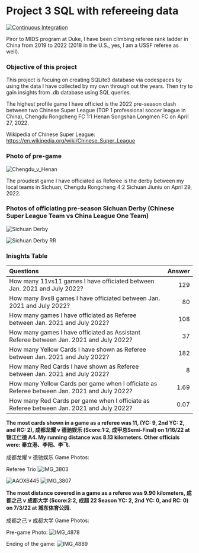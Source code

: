 # Project 3 SQL with refereeing data

[![Continuous Integration](https://github.com/nogibjj/SQL_DY/actions/workflows/main.yml/badge.svg)](https://github.com/nogibjj/SQL_DY/actions/workflows/main.yml)


Piror to MIDS program at Duke, I have been climbing referee rank ladder in China from 2019 to 2022 (2018 in the U.S., yes, I am a USSF referee as well).


### Objective of this project

This project is focuing on creating SQLite3 database via codespaces by using the data I have collected by my own through out the years. Then try to gain insights from .db database using SQL queries.


The highest profile game I have officied is the 2022 pre-season clash between two Chinese Super League (TOP 1 professional soccer league in China), Chengdu Rongcheng FC 1:1 Henan Songshan Longmen FC on April 27, 2022. 

Wikipedia of Chinese Super League: https://en.wikipedia.org/wiki/Chinese_Super_League


### Photo of pre-game

![Chengdu_v_Henan](https://user-images.githubusercontent.com/81750079/200147381-44ef69ce-5cee-49f9-b163-aab569a6556d.JPG)


The proudest game I have officiated as Referee is the derby between my local teams in Sichuan, Chengdu Rongcheng 4:2 Sichuan Jiuniu on April 29, 2022. 

### Photos of officiating pre-season Sichuan Derby (Chinese Super League Team vs China League One Team)
![Sichuan Derby](https://user-images.githubusercontent.com/81750079/200147121-3ab4f19f-9b64-4f64-bf44-fb1b056a5533.JPG)


![Sichuan Derby RR](https://user-images.githubusercontent.com/81750079/200147137-6aeaa175-d555-4d5b-b851-d1f876cb6063.JPG)




### Inisghts Table

| Questions      | Answer |
|:---        |        ---:|
| How many 11vs11 games I have officiated between Jan. 2021 and July 2022?      | 129       |
| How many 8vs8 games I have officiated between Jan. 2021 and July 2022?   | 80        |
| How many games I have officiated as Referee between Jan. 2021 and July 2022?   |108        |
| How many games I have officiated as Assistant Referee between Jan. 2021 and July 2022?   | 37        |
| How many Yellow Cards I have shown as Referee between Jan. 2021 and July 2022?   | 182        |
| How many Red Cards I have shown as Referee between Jan. 2021 and July 2022?   | 8        |
| How many Yellow Cards per game when I officiate as Referee between Jan. 2021 and July 2022?   | 1.69        |
| How many Red Cards per game when I officiate as Referee between Jan. 2021 and July 2022?   | 0.07        |

**The most cards shown in a game as a referee was 11, (YC: 9, 2nd YC: 2, and RC: 2), 成都龙耀 v 德驰娱乐 (Score:1:2, 成甲总Semi-Final) on 1/16/22 at 锦江仁德 A4. My running distance was 8.13 kilometers. Other officials were: 秦立港、李阳、李飞.**

成都龙耀 v 德驰娱乐 Game Photos:

Referee Trio
![IMG_3803](https://user-images.githubusercontent.com/81750079/200149471-40380f5a-563e-4b82-860b-f08afe8974bf.JPG)

![AAOX6445](https://user-images.githubusercontent.com/81750079/200149390-62858c82-608c-4c5a-9a76-bda09c07010b.JPG)
![IMG_3807](https://user-images.githubusercontent.com/81750079/200149482-1eabfc0d-3c7e-4513-8b6a-dfd32f6dd0e3.JPG)


**The most distance covered in a game as a referee was 9.90 kilometers, 成都之己 v 成都大学 (Score:2:2, 成超 22 Season YC: 2, 2nd YC: 0, and RC: 0) on 7/3/22 at 城东体育公园.**

成都之己 v 成都大学 Game Photos:

Pre-game Photo:
![IMG_4878](https://user-images.githubusercontent.com/81750079/200149441-5fa36e85-c51c-45cf-9eb4-660243599ce5.JPG)

Ending of the game:
![IMG_4889](https://user-images.githubusercontent.com/81750079/200149424-79496ab9-6e3e-4ac4-a547-83ee09d03b81.PNG)

